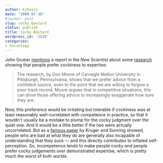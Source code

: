 ```yaml
---
author: kjhealy
date: "2009-07-30"
#layout: post
slug: cocky-bastard
status: publish
title: Cocky Bastard
wordpress_id: '1520'
categories:
- Sociology
---
```


John Gruber [mentions](http://daringfireball.net/linked/2009/07/30/unhumble-opinions) a report in the *New Scientist* about some [research](http://www.newscientist.com/article/mg20227115.500-humans-prefer-cockiness-to-expertise.html) showing that people prefer cockiness to expertise:

> The research, by Don Moore of Carnegie Mellon University in Pittsburgh, Pennsylvania, shows that we prefer advice from a confident source, even to the point that we are willing to forgive a poor track record. Moore argues that in competitive situations, this can drive those offering advice to increasingly exaggerate how sure they are.

Now, this preference would be irritating but tolerable if cockiness was at least reasonably well-correlated with competence in practice, so that it wouldn't usually be a mistake to plump for the cocky judgment over the quiet one. And it would be a little better if the two were actually uncorrelated. But as a [famous paper](http://www.apa.org/journals/features/psp7761121.pdf) by Kruger and Sunning showed, people who are bad at what they do are generally also incapable of understanding that they suck — and this directly contributes to inflated self-perception. So, incompetence tends to make people cocky *and* people prefer cocky judgements over demonstrated expertise, which is pretty much the worst of both worlds.
